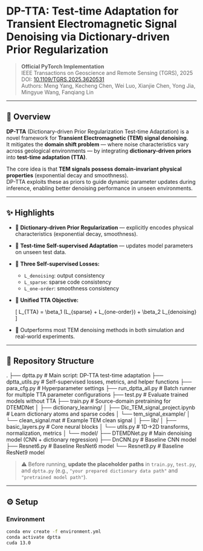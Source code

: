 # DP-TTA: Test-time Adaptation for Transient Electromagnetic Signal Denoising via Dictionary-driven Prior Regularization

> **Official PyTorch Implementation**  
> IEEE Transactions on Geoscience and Remote Sensing (TGRS), 2025  
> DOI: [10.1109/TGRS.2025.3620531](https://doi.org/10.1109/TGRS.2025.3620531)  
> Authors: Meng Yang, Kecheng Chen, Wei Luo, Xianjie Chen, Yong Jia, Mingyue Wang, Fanqiang Lin  

---

## 🧠 Overview

**DP-TTA** (Dictionary-driven Prior Regularization Test-time Adaptation) is a novel framework for **Transient Electromagnetic (TEM) signal denoising**.  
It mitigates the **domain shift problem** — where noise characteristics vary across geological environments — by integrating **dictionary-driven priors** into **test-time adaptation (TTA)**.  

The core idea is that **TEM signals possess domain-invariant physical properties** (exponential decay and smoothness).  
DP-TTA exploits these as priors to guide dynamic parameter updates during inference, enabling better denoising performance in unseen environments.

---

## ✨ Highlights

- 🔹 **Dictionary-driven Prior Regularization** — explicitly encodes physical characteristics (exponential decay, smoothness).
- 🔹 **Test-time Self-supervised Adaptation** — updates model parameters on unseen test data.
- 🔹 **Three Self-supervised Losses:**
  - `L_denoising`: output consistency  
  - `L_sparse`: sparse code consistency  
  - `L_one-order`: smoothness consistency  
- 🔹 **Unified TTA Objective:**

  \[
  L_{TTA} = \beta_1 (L_{sparse} + L_{one-order}) + \beta_2 L_{denoising}
  \]

- 🔹 Outperforms most TEM denoising methods in both simulation and real-world experiments.

---

## 📁 Repository Structure
.
├── dptta.py # Main script: DP-TTA test-time adaptation
├── dptta_utils.py # Self-supervised losses, metrics, and helper functions
├── para_cfg.py # Hyperparameter settings
├── run_dptta_all.py # Batch runner for multiple TTA parameter configurations
├── test.py # Evaluate trained models without TTA
├── train.py # Source-domain pretraining for DTEMDNet
│
├── dictionary_learning/
│ ├── Dic_TEM_signal_project.ipynb # Learn dictionary atoms and sparse codes
│ └── tem_signal_example/
│ └── clean_signal.mat # Example TEM clean signal
│
├── lib/
│ ├── basic_layers.py # Core neural blocks
│ └── utils.py # 1D→2D transforms, normalization, metrics
│
└── model/
├── DTEMDNet.py # Main denoising model (CNN + dictionary regression)
├── DnCNN.py # Baseline CNN model
├── Resnet6.py # Baseline ResNet6 model
└── Resnet9.py # Baseline ResNet9 model


> ⚠️ Before running, **update the placeholder paths** in `train.py`, `test.py`, and `dptta.py` (e.g., `"your prepared dictionary data path"` and `"pretrained model path"`).

---

## ⚙️ Setup

### Environment
```bash
conda env create -f environment.yml
conda activate dptta
cuda 13.0




